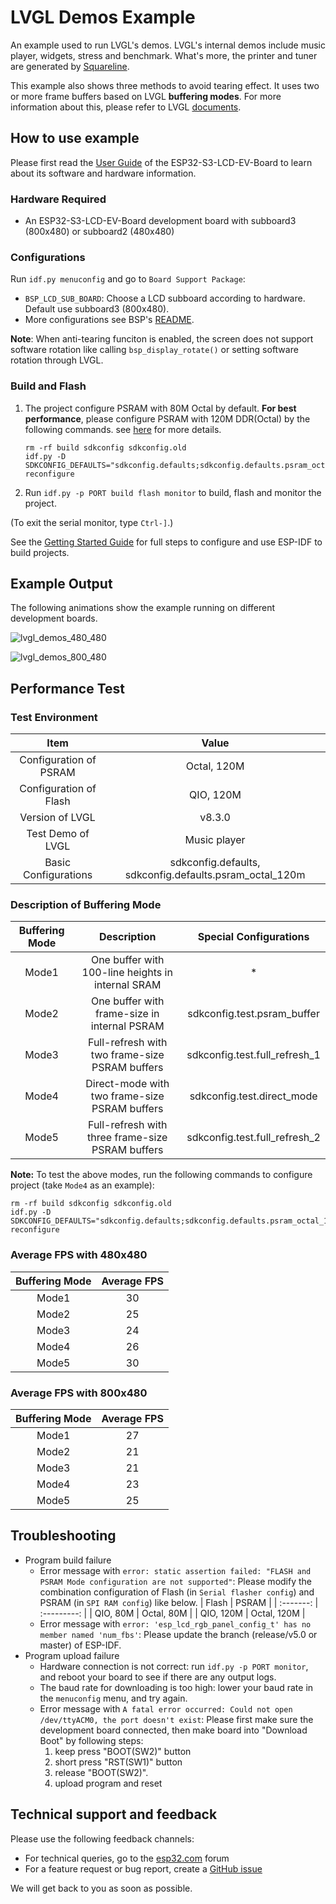 # LVGL Demos Example

An example used to run LVGL's demos. LVGL's internal demos include music player, widgets, stress and benchmark. What's more, the printer and tuner are generated by [Squareline](https://squareline.io/).

This example also shows three methods to avoid tearing effect. It uses two or more frame buffers based on LVGL **buffering modes**. For more information about this, please refer to LVGL [documents](https://docs.lvgl.io/master/porting/display.html?#buffering-modes).

## How to use example

Please first read the [User Guide](https://docs.espressif.com/projects/esp-dev-kits/en/latest/esp32s3/esp32-s3-lcd-ev-board/user_guide.html#esp32-s3-lcd-ev-board) of the ESP32-S3-LCD-EV-Board to learn about its software and hardware information.

### Hardware Required

* An ESP32-S3-LCD-EV-Board development board with subboard3 (800x480) or subboard2 (480x480)

### Configurations

Run `idf.py menuconfig` and go to `Board Support Package`:
* `BSP_LCD_SUB_BOARD`: Choose a LCD subboard according to hardware. Default use subboard3 (800x480).
* More configurations see BSP's [README](https://github.com/espressif/esp-bsp/tree/master/esp32_s3_lcd_ev_board#bsp-esp32-s3-lcd-ev-board).

**Note**: When anti-tearing funciton is enabled, the screen does not support software rotation like calling `bsp_display_rotate()` or setting software rotation through LVGL.

### Build and Flash

1. The project configure PSRAM with 80M Octal by default. **For best performance**, please configure PSRAM with 120M DDR(Octal) by the following commands. see [here](../../README.md#psram-120m-ddr) for more details.
    ```
    rm -rf build sdkconfig sdkconfig.old
    idf.py -D SDKCONFIG_DEFAULTS="sdkconfig.defaults;sdkconfig.defaults.psram_octal_120m" reconfigure
    ```
2. Run `idf.py -p PORT build flash monitor` to build, flash and monitor the project.

(To exit the serial monitor, type ``Ctrl-]``.)

See the [Getting Started Guide](https://docs.espressif.com/projects/esp-idf/en/latest/get-started/index.html) for full steps to configure and use ESP-IDF to build projects.

## Example Output

The following animations show the example running on different development boards.

![lvgl_demos_480_480](https://dl.espressif.com/AE/esp-dev-kits/s3-lcd-ev-board_examples_lvgl_demos_480_480_2.gif)

![lvgl_demos_800_480](https://dl.espressif.com/AE/esp-dev-kits/s3-lcd-ev-board_examples_lvgl_demos_800_480.gif)

## Performance Test

### Test Environment

|          Item          |                          Value                          |
| :--------------------: | :-----------------------------------------------------: |
| Configuration of PSRAM |                       Octal, 120M                       |
| Configuration of Flash |                        QIO, 120M                        |
|    Version of LVGL     |                         v8.3.0                          |
|   Test Demo of LVGL    |                      Music player                       |
|  Basic Configurations  | sdkconfig.defaults, sdkconfig.defaults.psram_octal_120m |

### Description of Buffering Mode

| Buffering Mode |                    Description                    |    Special Configurations     |
| :------------: | :-----------------------------------------------: | :---------------------------: |
|     Mode1      | One buffer with 100-line heights in internal SRAM |               *               |
|     Mode2      |   One buffer with frame-size in internal PSRAM    |  sdkconfig.test.psram_buffer  |
|     Mode3      |  Full-refresh with two frame-size PSRAM buffers   | sdkconfig.test.full_refresh_1 |
|     Mode4      |   Direct-mode with two frame-size PSRAM buffers   |  sdkconfig.test.direct_mode   |
|     Mode5      | Full-refresh with three frame-size PSRAM buffers  | sdkconfig.test.full_refresh_2 |

**Note:** To test the above modes, run the following commands to configure project (take `Mode4` as an example):
```
rm -rf build sdkconfig sdkconfig.old
idf.py -D SDKCONFIG_DEFAULTS="sdkconfig.defaults;sdkconfig.defaults.psram_octal_120m;sdkconfig.test.direct_mode" reconfigure
```

### Average FPS with 480x480

| Buffering Mode | Average FPS |
| :------------: | :---------: |
|     Mode1      |     30      |
|     Mode2      |     25      |
|     Mode3      |     24      |
|     Mode4      |     26      |
|     Mode5      |     30      |

### Average FPS with 800x480

| Buffering Mode | Average FPS |
| :------------: | :---------: |
|     Mode1      |     27      |
|     Mode2      |     21      |
|     Mode3      |     21      |
|     Mode4      |     23      |
|     Mode5      |     25      |

## Troubleshooting

* Program build failure
    * Error message with `error: static assertion failed: "FLASH and PSRAM Mode configuration are not supported"`: Please modify the combination configuration of Flash (in `Serial flasher config`) and PSRAM (in `SPI RAM config`) like below.
        |   Flash   |    PSRAM    |
        | :-------: | :---------: |
        | QIO, 80M  | Octal, 80M  |
        | QIO, 120M | Octal, 120M |
    * Error message with `error: 'esp_lcd_rgb_panel_config_t' has no member named 'num_fbs'`: Please update the branch (release/v5.0 or master) of ESP-IDF.
* Program upload failure
    * Hardware connection is not correct: run `idf.py -p PORT monitor`, and reboot your board to see if there are any output logs.
    * The baud rate for downloading is too high: lower your baud rate in the `menuconfig` menu, and try again.
    * Error message with `A fatal error occurred: Could not open /dev/ttyACM0, the port doesn't exist`: Please first make sure the development board connected, then make board into "Download Boot" by following steps:
        1. keep press "BOOT(SW2)" button
        2. short press "RST(SW1)" button
        3. release "BOOT(SW2)".
        4. upload program and reset

## Technical support and feedback

Please use the following feedback channels:

* For technical queries, go to the [esp32.com](https://esp32.com/) forum
* For a feature request or bug report, create a [GitHub issue](https://github.com/espressif/esp-dev-kits/issues)

We will get back to you as soon as possible.
